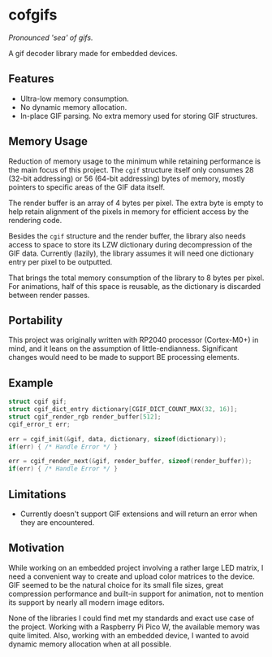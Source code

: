 # cofgifs

_Pronounced 'sea' of gifs._

A gif decoder library made for embedded devices. 

## Features

- Ultra-low memory consumption.
- No dynamic memory allocation.
- In-place GIF parsing. No extra memory used for storing GIF structures.

## Memory Usage

Reduction of memory usage to the minimum while retaining performance is the main focus of this project. The ``cgif`` 
structure itself only consumes 28 (32-bit addressing) or 56 (64-bit addressing) bytes of memory, mostly pointers to 
specific areas of the 
GIF data itself.

The render buffer is an array of 4 bytes per pixel. The extra byte is empty to help retain alignment of the pixels 
in memory for efficient access by the rendering code. 

Besides the ``cgif`` structure and the render buffer, the library also needs access to space to store its LZW 
dictionary during decompression of the GIF data. Currently (lazily), the library assumes it will need one dictionary 
entry per pixel to be outputted. 

That brings the total memory consumption of the library to 8 bytes per pixel. For animations, half of this space is 
reusable, as the dictionary is discarded between render passes. 

## Portability

This project was originally written with RP2040 processor (Cortex-M0+) in mind, and it leans on the assumption of 
little-endianness. Significant changes would need to be made to support BE processing elements. 

## Example

```c
struct cgif gif;
struct cgif_dict_entry dictionary[CGIF_DICT_COUNT_MAX(32, 16)];
struct cgif_render_rgb render_buffer[512];
cgif_error_t err;

err = cgif_init(&gif, data, dictionary, sizeof(dictionary));
if(err) { /* Handle Error */ }

err = cgif_render_next(&gif, render_buffer, sizeof(render_buffer));
if(err) { /* Handle Error */ }
```

## Limitations

- Currently doesn't support GIF extensions and will return an error when they are encountered.

## Motivation

While working on an embedded project involving a rather large LED matrix, I need a convenient way to create and 
upload color matrices to the device. GIF seemed to be the natural choice for its small file sizes, great compression 
performance and built-in support for animation, not to mention its support by nearly all modern image editors.

None of the libraries I could find met my standards and exact use case of the project. Working with a Raspberry Pi 
Pico W, the available memory was quite limited. Also, working with an embedded device, I wanted to avoid dynamic 
memory allocation when at all possible.